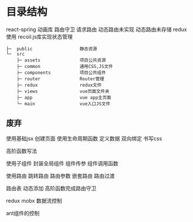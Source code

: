 # 目录结构

react-spring  动画库
路由守卫
请求路由
动态路由未实现
动态路由未存储 redux
使用 recoil.js库实现状态管理


```
├─  public                  静态资源
└─  src
    ├─ assets               项目公共资源
    ├─ common               通用CSS,JS文件     
    ├─ components           项目公共组件
    ├─ router               Router管理
    ├─ redux                redux文件
    ├─ views                vue页面文件夹
    ├─ app                  vue app主页面
    └─ main                 vue入口JS文件
```
## 废弃


使用基础jsx 
创建页面 
使用生命周期函数 
定义数据 
双向绑定 
书写css

高阶函数写法

使用子组件 
封装全局组件 
组件传参 
组件调用函数

使用路由
跳转路由
路由参数
嵌套路由 
路由过渡


路由表
动态添加
高阶函数完成路由守卫

redux 
mobx 
数据流控制

ant组件的控制

